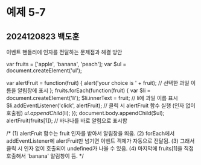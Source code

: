 # 예제 5-7
## 2024120823 백도훈

이벤트 핸들러에 인자를 전달하는 문제점과 해결 방안


var fruits = ['apple', 'banana', 'peach'];
var $ul = document.createElement('ul');

var alertFruit = function(fruit) {
  alert('your choice is ' + fruit); // 선택한 과일 이름을 알림창에 표시
};
fruits.forEach(function(fruit) {
  var $li = document.createElement('li');
  $li.innerText = fruit;             // li에 과일 이름 표시
  $li.addEventListener('click', alertFruit);  // 클릭 시 alertFruit 함수 실행 (인자 없이 호출됨)
  $ul.appendChild($li);
});
document.body.appendChild($ul);
alertFruit(fruits[1]);               // 바나나를 바로 알림으로 표시함

/*
(1) alertFruit 함수는 fruit 인자를 받아서 알림창을 띄움.
(2) forEach에서 addEventListener에 alertFruit만 넘기면 이벤트 객체가 자동으로 전달됨.
(3) 그래서 클릭 시 인자 없이 호출되어 undefined가 나올 수 있음.
(4) 마지막에 fruits[1]을 직접 호출해서 'banana' 알림창이 뜸.
*/
